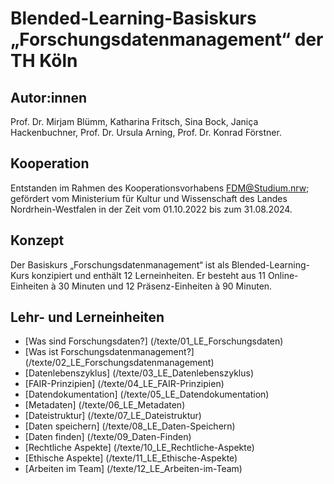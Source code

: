 # Blended-Learning-Basiskurs „Forschungsdatenmanagement“ der TH Köln

## Autor:innen
Prof. Dr. Mirjam Blümm, Katharina Fritsch, Sina Bock, Janiça Hackenbuchner, Prof. Dr. Ursula Arning, Prof. Dr. Konrad Förstner.

## Kooperation
Entstanden im Rahmen des Kooperationsvorhabens FDM@Studium.nrw; gefördert vom Ministerium für Kultur und Wissenschaft des Landes Nordrhein-Westfalen in der Zeit vom 01.10.2022 bis zum 31.08.2024.

## Konzept
Der Basiskurs „Forschungsdatenmanagement“ ist als Blended-Learning-Kurs konzipiert und enthält 12 Lerneinheiten. Er besteht aus 11 Online-Einheiten à 30 Minuten und 12 Präsenz-Einheiten à 90 Minuten. 

## Lehr- und Lerneinheiten

- [Was sind Forschungsdaten?] (/texte/01_LE_Forschungsdaten)
- [Was ist Forschungsdatenmanagement?] (/texte/02_LE_Forschungsdatenmanagement)
- [Datenlebenszyklus] (/texte/03_LE_Datenlebenszyklus)
- [FAIR-Prinzipien] (/texte/04_LE_FAIR-Prinzipien)
- [Datendokumentation] (/texte/05_LE_Datendokumentation)
- [Metadaten] (/texte/06_LE_Metadaten)
- [Dateistruktur] (/texte/07_LE_Dateistruktur)
- [Daten speichern] (/texte/08_LE_Daten-Speichern)
- [Daten finden] (/texte/09_Daten-Finden)
- [Rechtliche Aspekte] (/texte/10_LE_Rechtliche-Aspekte)
- [Ethische Aspekte] (/texte/11_LE_Ethische-Aspekte)
- [Arbeiten im Team] (/texte/12_LE_Arbeiten-im-Team)
